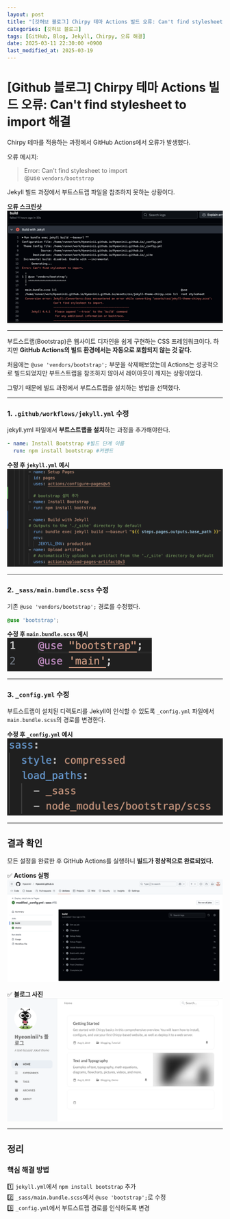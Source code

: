 ```yaml
---
layout: post
title: "[깃허브 블로그] Chirpy 테마 Actions 빌드 오류: Can't find stylesheet to import 해결 "
categories: [깃허브 블로그]
tags: [GitHub, Blog, Jekyll, Chirpy, 오류 해결]
date: 2025-03-11 22:30:00 +0900
last_modified_at: 2025-03-19
---
```


# [Github 블로그] Chirpy 테마 Actions 빌드 오류: Can't find stylesheet to import 해결 

Chirpy 테마를 적용하는 과정에서 GitHub Actions에서 오류가 발생했다.

오류 메시지:
> Error: Can't find stylesheet to import  
> @use `vendors/bootstrap`

Jekyll 빌드 과정에서 부트스트랩 파일을 참조하지 못하는 상황이다.

**오류 스크린샷**
![오류 사진](/assets/img/post_image/2025-03-11/sc1.png)

---

부트스트랩(Bootstrap)은 웹사이트 디자인을 쉽게 구현하는 CSS 프레임워크이다. 하지만 **GitHub Actions의 빌드 환경에서는 자동으로 포함되지 않는 것 같다.**

처음에는 `@use 'vendors/bootstrap';` 부분을 삭제해보았는데 Actions는 성공적으로 빌드되었지만 부트스트랩을 참조하지 않아서 레이아웃이 깨지는 상황이었다.

그렇기 때문에 빌드 과정에서 부트스트랩을 설치하는 방법을 선택했다. 

---
### 1. `.github/workflows/jekyll.yml` 수정
jekyll.yml 파일에서 **부트스트랩을 설치**하는 과정을 추가해야한다. 

```yaml
- name: Install Bootstrap #빌드 단계 이름
  run: npm install bootstrap #커맨드
```

**수정 후 `jekyll.yml` 예시**
![jekyll.yml 파일](/assets/img/post_image/2025-03-11/sc2.png)

---

### 2. `_sass/main.bundle.scss` 수정
기존 `@use 'vendors/bootstrap';` 경로를 수정했다.
```scss
@use 'bootstrap';
```

**수정 후 `main.bundle.scss` 예시**
![main.bundle.scss 파일](/assets/img/post_image/2025-03-11/sc3.png)

---

### 3. `_config.yml` 수정
부트스트랩이 설치된 디렉토리를 Jekyll이 인식할 수 있도록 `_config.yml` 파일에서 `main.bundle.scss`의 경로를 변경한다.

**수정 후 `_config.yml` 예시**
![_config.yml 파일 경로 변경](/assets/img/post_image/2025-03-11/sc4.png)

---

## 결과 확인
모든 설정을 완료한 후 GitHub Actions를 실행하니 **빌드가 정상적으로 완료되었다.**

✅ **Actions 실행**
![actions 성공 사진](/assets/img/post_image/2025-03-11/sc6.png)

✅ **블로그 사진**
![블로그 사진](/assets/img/post_image/2025-03-11/sc5.png)

---

## 정리
### 핵심 해결 방법
1️⃣ `jekyll.yml`에서 `npm install bootstrap` 추가<br>
2️⃣ `_sass/main.bundle.scss`에서 `@use 'bootstrap';`로 수정<br>
3️⃣ `_config.yml`에서 부트스트랩 경로를 인식하도록 변경<br>


